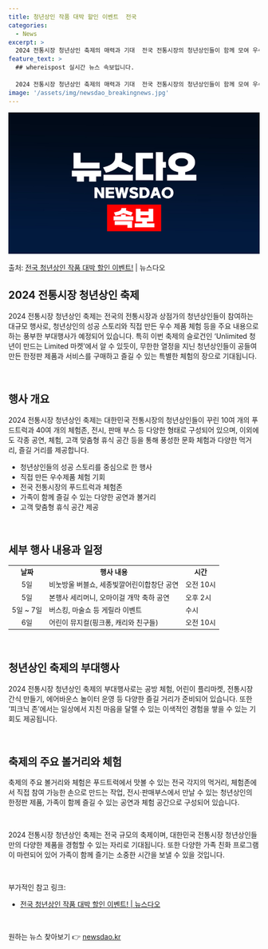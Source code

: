 ```yaml
---
title: 청년상인 작품 대박 할인 이벤트  전국
categories:
  - News
excerpt: >
  2024 전통시장 청년상인 축제의 매력과 기대  전국 전통시장의 청년상인들이 함께 모여 우수한 제품을 한자리…
feature_text: >
  ## whereispost 실시간 뉴스 속보입니다.

  2024 전통시장 청년상인 축제의 매력과 기대  전국 전통시장의 청년상인들이 함께 모여 우수한 제품을 한자리…
image: '/assets/img/newsdao_breakingnews.jpg'
---
```


![뉴스다오 속보](/assets/img/newsdao_breakingnews.jpg)

<p>출처: <a href="https://newsdao.kr/4113" rel="dofollow">전국 청년상인 작품 대박 할인 이벤트!</a> | 뉴스다오</p>

<h2 data-ke-size="size26">2024 전통시장 청년상인 축제</h2>

2024 전통시장 청년상인 축제는 전국의 전통시장과 상점가의 청년상인들이 참여하는 대규모 행사로, 청년상인의 성공 스토리와 직접 만든 우수 제품 체험 등을 주요 내용으로 하는 풍부한 부대행사가 예정되어 있습니다. 특히 이번 축제의 슬로건인 ‘Unlimited 청년이 만드는 Limited 마켓’에서 알 수 있듯이, 무한한 열정을 지닌 청년상인들이 공들여 만든 한정판 제품과 서비스를 구매하고 즐길 수 있는 특별한 체험의 장으로 기대됩니다.

<p data-ke-size="size16">&nbsp;</p>

<h2 data-ke-size="size24">행사 개요</h2>

2024 전통시장 청년상인 축제는 대한민국 전통시장의 청년상인들이 꾸린 10여 개의 푸드트럭과 40여 개의 체험존, 전시, 판매 부스 등 다양한 형태로 구성되어 있으며, 이외에도 각종 공연, 체험, 고객 맞춤형 휴식 공간 등을 통해 풍성한 문화 체험과 다양한 먹거리, 즐길 거리를 제공합니다.

<ul>
    <li>청년상인들의 성공 스토리를 중심으로 한 행사</li>
    <li>직접 만든 우수제품 체험 기회</li>
    <li>전국 전통시장의 푸드트럭과 체험존</li>
    <li>가족이 함께 즐길 수 있는 다양한 공연과 볼거리</li>
    <li>고객 맞춤형 휴식 공간 제공</li>
</ul>

<p data-ke-size="size16">&nbsp;</p>

<h2 data-ke-size="size24">세부 행사 내용과 일정</h2>

<table>
    <tr>
        <td style="text-align: center; height: 17px;"><b>날짜</b></td>
        <td style="text-align: center; height: 17px;"><b>행사 내용</b></td>
        <td style="text-align: center; height: 17px;"><b>시간</b></td>
    </tr>
    <tr>
        <td style="text-align: center; height: 17px;">5일</td>
        <td>비눗방울 버블쇼, 세종빛깔어린이합창단 공연</td>
        <td>오전 10시</td>
    </tr>
    <tr>
        <td style="text-align: center; height: 17px;">5일</td>
        <td>본행사 세리머니, 오마이걸 개막 축하 공연</td>
        <td>오후 2시</td>
    </tr>
    <tr>
        <td style="text-align: center; height: 17px;">5일 ~ 7일</td>
        <td>버스킹, 마술쇼 등 게릴라 이벤트</td>
        <td>수시</td>
    </tr>
    <tr>
        <td style="text-align: center; height: 17px;">6일</td>
        <td>어린이 뮤지컬(핑크퐁, 캐리와 친구들)</td>
        <td>오전 10시</td>
    </tr>
</table>

<p data-ke-size="size16">&nbsp;</p>

<h2 data-ke-size="size24">청년상인 축제의 부대행사</h2>

2024 전통시장 청년상인 축제의 부대행사로는 공방 체험, 어린이 플리마켓, 전통시장 간식 만들기, 에어바운스 놀이터 운영 등 다양한 즐길 거리가 준비되어 있습니다. 또한 ‘피크닉 존’에서는 일상에서 지친 마음을 달랠 수 있는 이색적인 경험을 쌓을 수 있는 기회도 제공됩니다.

<p data-ke-size="size16">&nbsp;</p>

<h2 data-ke-size="size24">축제의 주요 볼거리와 체험</h2>

축제의 주요 볼거리와 체험은 푸드트럭에서 맛볼 수 있는 전국 각지의 먹거리, 체험존에서 직접 참여 가능한 손으로 만드는 작업, 전시·판매부스에서 만날 수 있는 청년상인의 한정판 제품, 가족이 함께 즐길 수 있는 공연과 체험 공간으로 구성되어 있습니다.

<p data-ke-size="size16">&nbsp;</p>

2024 전통시장 청년상인 축제는 전국 규모의 축제이며, 대한민국 전통시장 청년상인들만의 다양한 제품을 경험할 수 있는 자리로 기대됩니다. 또한 다양한 가족 친화 프로그램이 마련되어 있어 가족이 함께 즐기는 소중한 시간을 보낼 수 있을 것입니다.

<p data-ke-size="size16">&nbsp;</p>

부가적인 참고 링크: 
- [전국 청년상인 작품 대박 할인 이벤트! | 뉴스다오](https://newsdao.kr/4113)

<p data-ke-size="size16">&nbsp;</p> 

원하는 뉴스 찾아보기 👉 <a href="https://newsdao.kr" rel="dofollow">newsdao.kr</a>


